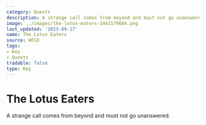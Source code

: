 ```yaml
---
category: Quests
description: A strange call comes from beyond and must not go unanswered.
image: ../images/the-lotus-eaters-1442179666.png
last_updated: '2025-09-17'
name: The Lotus Eaters
source: WFCD
tags:
- Key
- Quests
tradable: false
type: Key
---
```


# The Lotus Eaters

A strange call comes from beyond and must not go unanswered.

